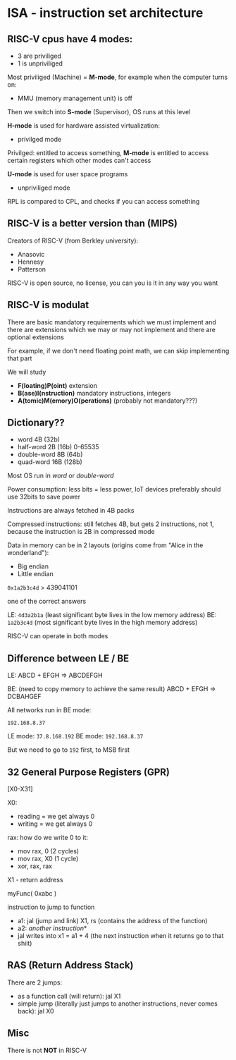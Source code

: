 # ISA - instruction set architecture

## RISC-V cpus have 4 modes:

- 3 are priviliged
- 1 is unpriviliged

Most priviliged (Machine) = **M-mode**, for example when the computer turns on:
- MMU (memory management unit) is off

Then we switch into **S-mode** (Supervisor), OS runs at this level

**H-mode** is used for hardware assisted virtualization:
- privilged mode

Privilged: entitled to access something, **M-mode** is entitled to access certain registers which other modes can't access

**U-mode** is used for user space programs
- unpriviliged mode

RPL is compared to CPL, and checks if you can access something

## RISC-V is a better version than (MIPS)

Creators of RISC-V (from Berkley university):
- Anasovic
- Hennesy
- Patterson

RISC-V is open source, no license, you can you is it in any way you want

## RISC-V is modulat

There are basic mandatory requirements which we must implement
and there are extensions which we may or may not implement and there are
optional extensions

For example, if we don't need floating point math, we can skip implementing that part

We will study
- **F(loating)P(oint)** extension
- **B(ase)I(nstruction)** mandatory instructions, integers
- **A(tomic)M(emory)O(perations)** (probably not mandatory???)

## Dictionary??

- word 4B (32b)
- half-word 2B (16b) 0-65535
- double-word 8B (64b)
- quad-word 16B (128b)

Most OS run in *word* or *double-word*

Power consumption: less bits = less power, IoT devices preferably should use 32bits to save power

Instructions are always fetched in 4B packs

Compressed instructions: still fetches 4B, but gets 2 instructions, not 1, because the instruction is 2B in compressed mode

Data in memory can be in 2 layouts (origins come from "Alice in the wonderland"):
- Big endian
- Little endian


`0x1a2b3c4d` >
439041101

one of the correct answers

LE: `4d3a2b1a` (least significant byte lives in the low memory address)
BE: `1a2b3c4d` (most significant byte lives in the high memory address)

RISC-V can operate in both modes

## Difference between LE / BE

LE:
ABCD + EFGH => ABCDEFGH

BE: (need to copy memory to achieve the same result)
ABCD + EFGH => DCBAHGEF

All networks run in BE mode:

`192.168.8.37`

LE mode: `37.8.168.192`
BE mode: `192.168.8.37`

But we need to go to `192` first, to MSB first


## 32 General Purpose Registers (GPR)

[X0-X31]


X0:
- reading = we get always 0
- writing = we get always 0

rax: how do we write 0 to it:
- mov rax, 0 (2 cycles)
- mov rax, X0 (1 cycle)
- xor, rax, rax

X1 - return address

myFunc( 0xabc )

instruction to jump to function
- a1: jal (jump and link) X1, rs (contains the address of the function)
- a2: *another instruction**
- jal writes into x1 = a1 + 4 (the next instruction when it returns go to that shiit)

## RAS (Return Address Stack)

There are 2 jumps:
- as a function call (will return): jal X1
- simple jump (literally just jumps to another instructions, never comes back): jal X0

## Misc

There is not **NOT** in RISC-V





